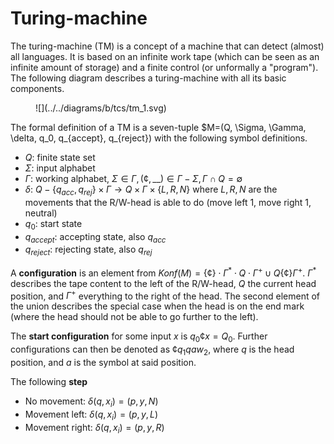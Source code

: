 # Turing-machine

The turing-machine (TM) is a concept of a machine that can detect (almost) all languages. It is based on an infinite
work tape (which can be seen as an infinite amount of storage) and a finite control (or unformally a "program"). The
following diagram describes a turing-machine with all its basic components.

<figure markdown>
![](../../diagrams/b/tcs/tm_1.svg)
</figure>

The formal definition of a TM is a seven-tuple $M=(Q, \Sigma, \Gamma, \delta, q_0, q_{accept}, q_{reject}) with the
following symbol definitions.

- $Q$: finite state set
- $\Sigma$: input alphabet
- $\Gamma$: working alphabet, $\Sigma \in \Gamma, (¢, \_\_) \in \Gamma - \Sigma, \Gamma \cap Q = \emptyset$
- $\delta$: $Q- \{q_{acc}, q_{rej}\} \times \Gamma \to Q \times \Gamma \times \{L,R,N\}$ where $L,R,N$ are the movements
  that the R/W-head is able to do (move left 1, move right 1, neutral)
- $q_0$: start state
- $q_{accept}$: accepting state, also $q_{acc}$
- $q_{reject}$: rejecting state, also $q_{rej}$

A **configuration** is an element from $Konf(M)=\{¢\}\cdot \Gamma^* \cdot Q \cdot \Gamma^+ \cup Q\{¢\}\Gamma^+$. 
$\Gamma^*$ describes the tape content to the left of the R/W-head, $Q$ the current head position, and $\Gamma^+$ 
everything to the right of the head. The second element of the union describes the special case when the head is on 
the end mark (where the head should not be able to go further to the left).

The **start configuration** for some input $x$ is $q_0¢x = Q_0$. Further configurations can then be denoted as 
$¢q_1qaw_2$, where $q$ is the head position, and $a$ is the symbol at said position.

The following **step** 

- No movement: $\delta(q,x_i)=(p,y,N)$
- Movement left: $\delta(q,x_i)=(p,y,L)$
- Movement right: $\delta(q,x_i)=(p,y,R)$